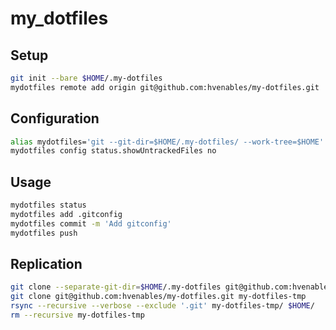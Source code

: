 # my_dotfiles

## Setup
```bash
git init --bare $HOME/.my-dotfiles
mydotfiles remote add origin git@github.com:hvenables/my-dotfiles.git
```

## Configuration
```bash
alias mydotfiles='git --git-dir=$HOME/.my-dotfiles/ --work-tree=$HOME'
mydotfiles config status.showUntrackedFiles no
```

## Usage
```bash
mydotfiles status
mydotfiles add .gitconfig
mydotfiles commit -m 'Add gitconfig'
mydotfiles push
```

## Replication
```bash
git clone --separate-git-dir=$HOME/.my-dotfiles git@github.com:hvenables/my_dotfiles.git
git clone git@github.com:hvenables/my-dotfiles.git my-dotfiles-tmp
rsync --recursive --verbose --exclude '.git' my-dotfiles-tmp/ $HOME/
rm --recursive my-dotfiles-tmp
```
